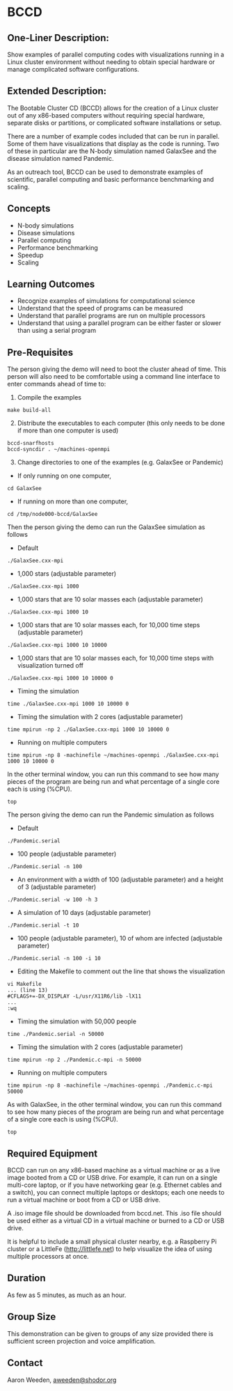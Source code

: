 # BCCD
## One-Liner Description:
Show examples of parallel computing codes with visualizations running in a
Linux cluster environment without needing to obtain special hardware or manage
complicated software configurations.

## Extended Description:
The Bootable Cluster CD (BCCD) allows for the creation of a Linux cluster out of
any x86-based computers without requiring special hardware, separate disks or
partitions, or complicated software installations or setup.

There are a number of example codes included that can be run in parallel. Some
of them have visualizations that display as the code is running. Two of these in
particular are the N-body simulation named GalaxSee and the disease simulation
named Pandemic.

As an outreach tool, BCCD can be used to demonstrate examples of scientific,
parallel computing and basic performance benchmarking and scaling.

## Concepts
- N-body simulations
- Disease simulations
- Parallel computing
- Performance benchmarking
- Speedup
- Scaling

## Learning Outcomes
- Recognize examples of simulations for computational science
- Understand that the speed of programs can be measured
- Understand that parallel programs are run on multiple processors
- Understand that using a parallel program can be either faster or slower than
using a serial program

## Pre-Requisites
The person giving the demo will need to boot the cluster ahead of time. This
person will also need to be comfortable using a command line interface to enter
commands ahead of time to:

1. Compile the examples
~~~
make build-all
~~~
2. Distribute the executables to each computer (this only needs to be done if
more than one computer is used)
~~~
bccd-snarfhosts
bccd-syncdir . ~/machines-openmpi
~~~
3. Change directories to one of the examples (e.g. GalaxSee or Pandemic)
- If only running on one computer,
~~~
cd GalaxSee
~~~
- If running on more than one computer,
~~~
cd /tmp/node000-bccd/GalaxSee
~~~

Then the person giving the demo can run the GalaxSee simulation as follows
- Default
~~~
./GalaxSee.cxx-mpi
~~~
- 1,000 stars (adjustable parameter)
~~~
./GalaxSee.cxx-mpi 1000
~~~
- 1,000 stars that are 10 solar masses each (adjustable parameter)
~~~
./GalaxSee.cxx-mpi 1000 10
~~~
- 1,000 stars that are 10 solar masses each, for 10,000 time steps (adjustable
parameter)
~~~
./GalaxSee.cxx-mpi 1000 10 10000
~~~
- 1,000 stars that are 10 solar masses each, for 10,000 time steps with
visualization turned off
~~~
./GalaxSee.cxx-mpi 1000 10 10000 0
~~~
- Timing the simulation
~~~
time ./GalaxSee.cxx-mpi 1000 10 10000 0
~~~
- Timing the simulation with 2 cores (adjustable parameter)
~~~
time mpirun -np 2 ./GalaxSee.cxx-mpi 1000 10 10000 0
~~~
- Running on multiple computers
~~~
time mpirun -np 8 -machinefile ~/machines-openmpi ./GalaxSee.cxx-mpi 1000 10 10000 0
~~~

In the other terminal window, you can run this command to see how many pieces
of the program are being run and what percentage of a single core each is using 
(%CPU).
~~~
top
~~~

The person giving the demo can run the Pandemic simulation as follows
- Default
~~~
./Pandemic.serial
~~~
- 100 people (adjustable parameter)
~~~
./Pandemic.serial -n 100
~~~
- An environment with a width of 100 (adjustable parameter) and a height of 3
(adjustable parameter)
~~~
./Pandemic.serial -w 100 -h 3
~~~
- A simulation of 10 days (adjustable parameter)
~~~
./Pandemic.serial -t 10
~~~
- 100 people (adjustable parameter), 10 of whom are infected (adjustable
parameter)
~~~
./Pandemic.serial -n 100 -i 10
~~~
- Editing the Makefile to comment out the line that shows the visualization
~~~
vi Makefile
... (line 13)
#CFLAGS+=-DX_DISPLAY -L/usr/X11R6/lib -lX11
...
:wq
~~~
- Timing the simulation with 50,000 people
~~~
time ./Pandemic.serial -n 50000
~~~
- Timing the simulation with 2 cores (adjustable parameter)
~~~
time mpirun -np 2 ./Pandemic.c-mpi -n 50000
~~~
- Running on multiple computers
~~~
time mpirun -np 8 -machinefile ~/machines-openmpi ./Pandemic.c-mpi 50000
~~~

As with GalaxSee, in the other terminal window, you can run this command to see
how many pieces of the program are being run and what percentage of a single
core each is using (%CPU).
~~~
top
~~~

## Required Equipment
BCCD can run on any x86-based machine as a virtual machine or as a live image
booted from a CD or USB drive. For example, it can run on a single multi-core
laptop, or if you have networking gear (e.g. Ethernet cables and a switch), you
can connect multiple laptops or desktops; each one needs to run a virtual
machine or boot from a CD or USB drive.

A .iso image file should be downloaded from bccd.net. This .iso file should
be used either as a virtual CD in a virtual machine or burned to a CD or USB
drive.

It is helpful to include a small physical cluster nearby, e.g. a Raspberry Pi
cluster or a LittleFe (http://littlefe.net) to help visualize the idea of using
multiple processors at once.

## Duration
As few as 5 minutes, as much as an hour.

## Group Size
This demonstration can be given to groups of any size provided there is
sufficient screen projection and voice amplification.

## Contact
Aaron Weeden, aweeden@shodor.org
